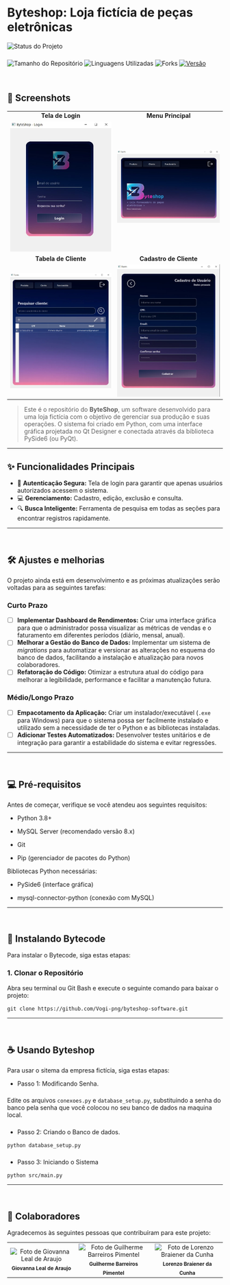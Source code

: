 # Byteshop: Loja fictícia de peças eletrônicas

![Status do Projeto](https://img.shields.io/badge/status-em%20desenvolvimento-yellow?style=for-the-badge)
###
![Tamanho do Repositório](https://img.shields.io/github/repo-size/Vogi-png/byteshop-software?style=for-the-badge)
![Linguagens Utilizadas](https://img.shields.io/github/languages/count/Vogi-png/byteshop-software?style=for-the-badge)
![Forks](https://img.shields.io/github/forks/Vogi-png/byteshop-software?style=for-the-badge)
[![Versão](https://img.shields.io/badge/Versão-0.0-blue?style=for-the-badge)](https://github.com/Vogi-png/byteshop-software/releases)

<br/>

## 📸 Screenshots

<table align="center">
  <tr>
    <td align="center"><strong>Tela de Login</strong></td>
    <td align="center"><strong>Menu Principal</strong></td>
  </tr>
  <tr>
    <td><img src="imagens_exemplo/login.jpg" alt="Tela de Login do ByteShop" width="300"/></td>
    <td><img src="imagens_exemplo/adm_menu.jpg" alt="Menu Principal do Administrador" width="300"/></td>
  </tr>
  <tr>
    <td align="center"><strong>Tabela de Cliente</strong></td>
    <td align="center"><strong>Cadastro de Cliente</strong></td>
  </tr>
  <tr>
    <td><img src="imagens_exemplo/tabela_usuario.jpg" alt="Tabela de Usuário do ByteShop" width="300"/></td>
    <td><img src="imagens_exemplo/form_usuario.jpg" alt="Cadastro de Usuário" width="300"/></td>
  </tr>
</table>


> Este é o repositório do **ByteShop**, um software desenvolvido para uma loja fictícia com o objetivo de gerenciar sua produção e suas operações. O sistema foi criado em Python, com uma interface gráfica projetada no Qt Designer e conectada através da biblioteca PySide6 (ou PyQt).
---

## ✨ Funcionalidades Principais

* 🔐 **Autenticação Segura:** Tela de login para garantir que apenas usuários autorizados acessem o sistema.
* 💻 **Gerenciamento:** Cadastro, edição, exclusão e consulta.
* 🔍 **Busca Inteligente:** Ferramenta de pesquisa em todas as seções para encontrar registros rapidamente.

---

<br/>

## 🛠️ Ajustes e melhorias

O projeto ainda está em desenvolvimento e as próximas atualizações serão voltadas para as seguintes tarefas:
### Curto Prazo
- [ ] **Implementar Dashboard de Rendimentos:** Criar uma interface gráfica para que o administrador possa visualizar as métricas de vendas e o faturamento em diferentes períodos (diário, mensal, anual).
- [ ] **Melhorar a Gestão do Banco de Dados:** Implementar um sistema de *migrations* para automatizar e versionar as alterações no esquema do banco de dados, facilitando a instalação e atualização para novos colaboradores.
- [ ] **Refatoração do Código:** Otimizar a estrutura atual do código para melhorar a legibilidade, performance e facilitar a manutenção futura.

### Médio/Longo Prazo
- [ ] **Empacotamento da Aplicação:** Criar um instalador/executável (`.exe` para Windows) para que o sistema possa ser facilmente instalado e utilizado sem a necessidade de ter o Python e as bibliotecas instaladas.
- [ ] **Adicionar Testes Automatizados:** Desenvolver testes unitários e de integração para garantir a estabilidade do sistema e evitar regressões.
---

<br/>

## 💻 Pré-requisitos

Antes de começar, verifique se você atendeu aos seguintes requisitos:

- Python 3.8+

- MySQL Server (recomendado versão 8.x)

- Git

- Pip (gerenciador de pacotes do Python)

Bibliotecas Python necessárias:

- PySide6 (interface gráfica)

- mysql-connector-python (conexão com MySQL)
  
---

<br/>

## 🚀 Instalando Bytecode

Para instalar o Bytecode, siga estas etapas:

### 1. Clonar o Repositório
Abra seu terminal ou Git Bash e execute o seguinte comando para baixar o projeto:
```
git clone https://github.com/Vogi-png/byteshop-software.git
```

---

<br/>

## ☕ Usando Byteshop

Para usar o sitema da empresa fictícia, siga estas etapas:

- Passo 1: Modificando Senha.
###
Edite os arquivos ```conexoes.py``` e ```database_setup.py```, substituindo a senha do banco pela senha que você colocou no seu banco de dados na maquina local.
###
- Passo 2: Criando o Banco de dados.
```
python database_setup.py
```
###
- Passo 3: Iniciando o Sistema
```
python src/main.py
```
---

<br/>

## 🤝 Colaboradores

Agradecemos às seguintes pessoas que contribuíram para este projeto:

<table>
  <tr>
    <td align="center">
      <img src="https://lh3.googleusercontent.com/pw/AP1GczNyv1lSHv3F74EtX416QlBrjy0E9uUw8SjxUmGRMmtR-VUsBoQ-tvUMSy8tK3nsLFWDzhNQWwxcVl-EKEb0-ouV9WtLDX-DYfh5ZxYKXzOa7AMrXimUhzkBqEYqNiXXjeFSnlXsFJdI1yrklS1K653qPg=w464-h420-s-no-gm?authuser=0" width="100px;" alt="Foto de Giovanna Leal de Araujo"/><br>
      <sub>
        <b>Giovanna Leal de Araujo</b>
      </sub>
    </td>
    <td align="center">
      <img src="https://lh3.googleusercontent.com/pw/AP1GczPcW_MdbOkn9YxciO7qsrlUDlsjPuh9uiH0KAKIkmUtFlIsFjdHqMpGPNkiV5ptpn2Sp4Qr2XbtRnOFrUYbWSyV7jANankmEfkEzCioEfg9CuwfCWT-ynaeRxUvnncLsgqnKfje3WxRV69DCR5OhDLsFQ=w464-h420-s-no-gm?authuser=0" width="100px;" alt="Foto de Guilherme Barreiros Pimentel"/><br>
      <sub>
        <b>Guilherme Barreiros Pimentel</b>
      </sub>
    </td>
    <td align="center">
      <img src="https://lh3.googleusercontent.com/pw/AP1GczMgBVbNuElgfbzLacUZcVlSkMIBaS9D0xYN83iDBkDWC8uPyLxvKq1sKJKSb25ijN2z3Cu9ilb17PBmHFUXVsXlDrZfzM9A5BwBGo54zTJci3pLWhZZvWiFDazsdznTmXQ_6NPK7KrgnMsItB5UcJxz7A=w464-h420-s-no-gm?authuser=0" width="100px;" alt="Foto de Lorenzo Braiener da Cunha"/><br>
      <sub>
        <b>Lorenzo Braiener da Cunha</b>
      </sub>
    </td>
  </tr>
</table>

</table>
